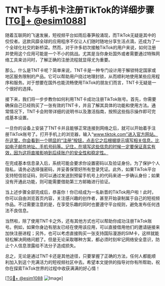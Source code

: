 # TNT卡与手机卡注册TikTok的详细步骤[[TG💪+ @esim1088](https://t.me/s/esim1088)]

随着互联网的飞速发展，短视频平台如雨后春笋般涌现，而TikTok无疑是其中的佼佼者。这款风靡全球的应用程序不仅让人们随时随地分享生活点滴，还成为了一个全球化社交的新桥梁。然而，对于许多初次接触TikTok的用户来说，如何注册并使用这个应用可能是一个不小的挑战。尤其是当你身处国外或者需要通过特殊网络工具来访问时，了解正确的注册流程就显得尤为重要。

那么，什么是TNT卡呢？简单来说，TNT卡是一种专门设计用于解锁特定国家或地区服务限制的产品。它可以帮助用户绕过地理封锁，从而顺利地使用某些应用程序和服务。对于想要在国外也能流畅使用TikTok的朋友们而言，TNT卡无疑是一个很好的选择。

接下来，我们将一步步教你如何利用TNT卡成功注册TikTok账号。首先，你需要确保自己已经购买了一张有效的TNT卡，并且了解其具体的功能和使用方法。通常情况下，TNT卡会附带详细的说明书以及激活指南，按照这些指示操作即可完成基本设置。

一旦你的设备上安装了TNT卡并且能够正常连接到网络之后，就可以开始着手注册TikTok账号了。打开手机上的浏览器，输入“www.tiktok.com”进入官方网站。在这里，你会看到一个明显的“注册”按钮，点击它之后根据提示填写相关信息，比如电子邮件地址、手机号码等。记住，在填写这些信息的时候一定要保证真实有效，因为这将直接影响到后续账户的安全性和稳定性。

在完成基本信息录入后，系统可能会要求你设置密码以及验证身份。为了保护个人隐私，请务必选择强密码，并妥善保管好所有登录凭证。此外，如果TikTok平台支持短信验证码，则可以通过发送到预留手机号上的代码来进一步确认身份；如果没有开通此功能，则可能需要借助第三方邮箱进行验证。

当上述步骤全部完成后，恭喜你！你已经成为一名新晋的TikTok用户啦！此时，你可以自由浏览首页内容，关注感兴趣的创作者，甚至开始录制属于自己的短视频作品。不过需要注意的是，在享受乐趣的同时也要遵守平台规则，避免发布任何违法不良信息。

当然啦，除了使用TNT卡之外，还有其他方式也可以帮助你成功注册TikTok账号。例如，如果你身边有朋友已经在使用该应用，可以直接借用他们的邀请链接来加快注册进程；另外，也可以考虑直接购买一张支持国际漫游的SIM卡，这样就能轻松解决网络问题了。但是无论采取哪种方案，都必须时刻牢记网络安全意识，防止个人信息泄露给不法分子造成损失。

总之，无论是通过TNT卡还是其他途径，只要掌握了正确的方法，任何人都能顺利加入到这个充满活力的短视频社区中去。希望本文提供的指导对你有所帮助，祝你在探索TikTok世界的过程中收获满满的好心情！

[[TG💪+ @esim1088](https://t.me/s/esim1088) ![Image](https://i.postimg.cc/4NQfJmqS/Snipaste-2025-05-13-00-14-12.png)]